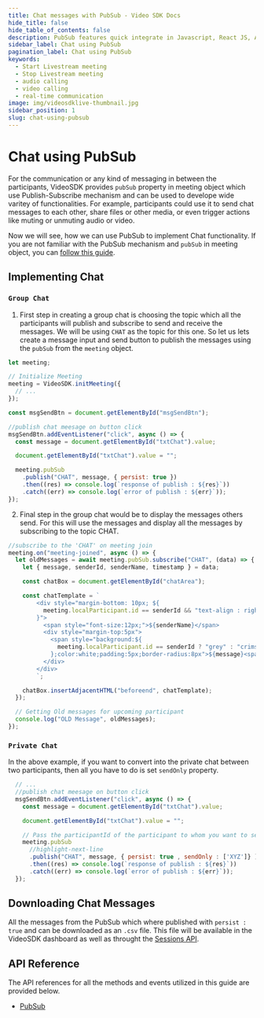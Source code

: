 ```yaml
---
title: Chat messages with PubSub - Video SDK Docs
hide_title: false
hide_table_of_contents: false
description: PubSub features quick integrate in Javascript, React JS, Android, IOS, React Native, Flutter with Video SDK to add live video & audio conferencing to your applications.
sidebar_label: Chat using PubSub
pagination_label: Chat using PubSub
keywords:
  - Start Livestream meeting
  - Stop Livestream meeting
  - audio calling
  - video calling
  - real-time communication
image: img/videosdklive-thumbnail.jpg
sidebar_position: 1
slug: chat-using-pubsub
---
```


# Chat using PubSub

For the communication or any kind of messaging in between the participants, VideoSDK provides `pubSub` property in meeting object which use Publish-Subscribe mechanism and can be used to develope wide varitey of functionalities. For example, participants could use it to send chat messages to each other, share files or other media, or even trigger actions like muting or unmuting audio or video.

Now we will see, how we can use PubSub to implement Chat functionality. If you are not familiar with the PubSub mechanism and `pubSub` in meeting object, you can [follow this guide](./pubsub).

## Implementing Chat

### `Group Chat`

1. First step in creating a group chat is choosing the topic which all the participants will publish and subscribe to send and receive the messages. We will be using `CHAT` as the topic for this one. So let us lets create a message input and send button to publish the messages using the `pubSub` from the `meeting` object.

```js
let meeting;

// Initialize Meeting
meeting = VideoSDK.initMeeting({
  // ...
});

const msgSendBtn = document.getElementById("msgSendBtn");

//publish chat meesage on button click
msgSendBtn.addEventListener("click", async () => {
  const message = document.getElementById("txtChat").value;

  document.getElementById("txtChat").value = "";

  meeting.pubSub
    .publish("CHAT", message, { persist: true })
    .then((res) => console.log(`response of publish : ${res}`))
    .catch((err) => console.log(`error of publish : ${err}`));
});
```

2. Final step in the group chat would be to display the messages others send. For this will use the messages and display all the messages by subscribing to the topic CHAT.

```js
//subscribe to the 'CHAT' on meeting join
meeting.on("meeting-joined", async () => {
  let oldMessages = await meeting.pubSub.subscribe("CHAT", (data) => {
    let { message, senderId, senderName, timestamp } = data;

    const chatBox = document.getElementById("chatArea");

    const chatTemplate = `
        <div style="margin-bottom: 10px; ${
          meeting.localParticipant.id == senderId && "text-align : right"
        }">
          <span style="font-size:12px;">${senderName}</span>
          <div style="margin-top:5px">
            <span style="background:${
              meeting.localParticipant.id == senderId ? "grey" : "crimson"
            };color:white;padding:5px;border-radius:8px">${message}<span>
          </div>
        </div>
        `;

    chatBox.insertAdjacentHTML("beforeend", chatTemplate);
  });

  // Getting Old messages for upcoming participant
  console.log("OLD Message", oldMessages);
});
```

### `Private Chat`

In the above example, if you want to convert into the private chat between two participants, then all you have to do is set `sendOnly` property.

```js
  // ... 
  //publish chat meesage on button click
  msgSendBtn.addEventListener("click", async () => {
    const message = document.getElementById("txtChat").value;

    document.getElementById("txtChat").value = "";

    // Pass the participantId of the participant to whom you want to send the message.
    meeting.pubSub
      //highlight-next-line
      .publish("CHAT", message, { persist: true , sendOnly : ['XYZ']} )
      .then((res) => console.log(`response of publish : ${res}`))
      .catch((err) => console.log(`error of publish : ${err}`));
  });
```

## Downloading Chat Messages

All the messages from the PubSub which where published with `persist : true` and can be downloaded as an `.csv` file. This file will be available in the VideoSDK dashboard as well as throught the [Sessions API](/api-reference/realtime-communication/fetch-session-using-sessionid).

## API Reference

The API references for all the methods and events utilized in this guide are provided below.

- [PubSub](/javascript/api/sdk-reference/meeting-class/pubsub)
